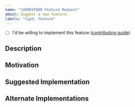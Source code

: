 ```yaml
---
name: "\U0001F680 Feature Request"
about: Suggest a new feature.
labels: "type: feature"
---
```


<!-- Please do your best to fill out all of the sections below! -->
<!-- Use this issue type for concrete suggestions, otherwise, open a discussion type issue instead. -->

- [ ] I'd be willing to implement this feature ([contributing guide](https://github.com/BlackBeltTechnology/judo-meta-expression-psm/blob/develop/CONTRIBUTING.md))

## Description

<!-- What is the behavior that you would like to see introduced? -->

## Motivation

<!-- Why do you believe this behavior would be beneficial? -->

## Suggested Implementation

<!-- How do you imagine this might work? -->

## Alternate Implementations

<!-- How else do you imagine this might work? -->
